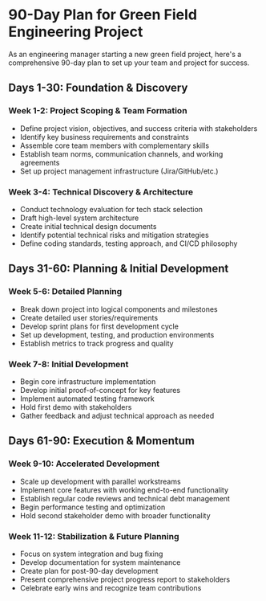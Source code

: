 # 90-Day Plan for Green Field Engineering Project

As an engineering manager starting a new green field project, here's a comprehensive 90-day plan to set up your team and project for success.

## Days 1-30: Foundation & Discovery

### Week 1-2: Project Scoping & Team Formation

- Define project vision, objectives, and success criteria with stakeholders
- Identify key business requirements and constraints
- Assemble core team members with complementary skills
- Establish team norms, communication channels, and working agreements
- Set up project management infrastructure (Jira/GitHub/etc.)

### Week 3-4: Technical Discovery & Architecture

- Conduct technology evaluation for tech stack selection
- Draft high-level system architecture
- Create initial technical design documents
- Identify potential technical risks and mitigation strategies
- Define coding standards, testing approach, and CI/CD philosophy

## Days 31-60: Planning & Initial Development

### Week 5-6: Detailed Planning

- Break down project into logical components and milestones
- Create detailed user stories/requirements
- Develop sprint plans for first development cycle
- Set up development, testing, and production environments
- Establish metrics to track progress and quality

### Week 7-8: Initial Development

- Begin core infrastructure implementation
- Develop initial proof-of-concept for key features
- Implement automated testing framework
- Hold first demo with stakeholders
- Gather feedback and adjust technical approach as needed

## Days 61-90: Execution & Momentum

### Week 9-10: Accelerated Development

- Scale up development with parallel workstreams
- Implement core features with working end-to-end functionality
- Establish regular code reviews and technical debt management
- Begin performance testing and optimization
- Hold second stakeholder demo with broader functionality

### Week 11-12: Stabilization & Future Planning

- Focus on system integration and bug fixing
- Develop documentation for system maintenance
- Create plan for post-90-day development
- Present comprehensive project progress report to stakeholders
- Celebrate early wins and recognize team contributions
